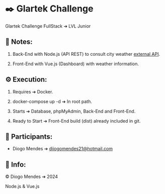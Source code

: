# ✒️ Glartek Challenge

Glartek Challenge FullStack ➔ LVL Junior

## 📖 Notes:
1. Back-End with Node.js (API REST) to consult city weather [external API](https://openweathermap.org/).

2. Front-End with Vue.js (Dashboard) with weather information.

## ⚙️ Execution:

1. Requires ➔ Docker.

2. docker-compose up -d ➔ In root path.

3. Starts ➔ Database, phpMyAdmin, Back-End and Front-End.

4. Ready to Start ➔ Front-End build (dist) already included in git.

## 🧑 Participants:
* Diogo Mendes ➔ diiogomendes21@hotmail.com

## 🔧 Info:
© Diogo Mendes ➔ 2024

Node.js & Vue.js
